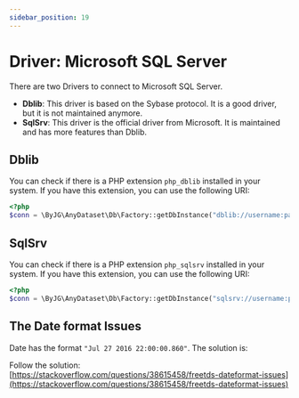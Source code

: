 ```yaml
---
sidebar_position: 19
---
```


# Driver: Microsoft SQL Server

There are two Drivers to connect to Microsoft SQL Server.

- **Dblib**: This driver is based on the Sybase protocol. It is a good driver, but it is not maintained anymore.
- **SqlSrv**: This driver is the official driver from Microsoft. It is maintained and has more features than Dblib.

## Dblib

You can check if there is a PHP extension `php_dblib` installed in your system. If you have this extension, you can use the following URI:

```php
<?php
$conn = \ByJG\AnyDataset\Db\Factory::getDbInstance("dblib://username:password@hostname:port/database");
```

## SqlSrv

You can check if there is a PHP extension `php_sqlsrv` installed in your system. If you have this extension, you can use the following URI:

```php
<?php
$conn = \ByJG\AnyDataset\Db\Factory::getDbInstance("sqlsrv://username:password@hostname:port/database");
```


## The  Date format Issues

Date has the format `"Jul 27 2016 22:00:00.860"`. The solution is:

Follow the solution:
[https://stackoverflow.com/questions/38615458/freetds-dateformat-issues](https://stackoverflow.com/questions/38615458/freetds-dateformat-issues)
